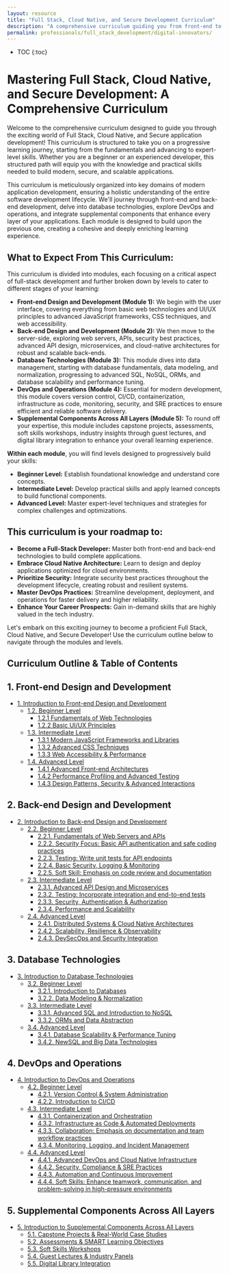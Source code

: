 ```yaml
---
layout: resource
title: "Full Stack, Cloud Native, and Secure Development Curriculum"
description: "A comprehensive curriculum guiding you from front-end to DevOps, emphasizing cloud-native and secure development practices for building modern applications."
permalink: professionals/full_stack_development/digital-innovators/
---
```


* TOC
{:toc}

# Mastering Full Stack, Cloud Native, and Secure Development: A Comprehensive Curriculum

Welcome to the comprehensive curriculum designed to guide you through the exciting world of Full Stack, Cloud Native, and Secure application development! This curriculum is structured to take you on a progressive learning journey, starting from the fundamentals and advancing to expert-level skills. Whether you are a beginner or an experienced developer, this structured path will equip you with the knowledge and practical skills needed to build modern, secure, and scalable applications.

This curriculum is meticulously organized into key domains of modern application development, ensuring a holistic understanding of the entire software development lifecycle. We'll journey through front-end and back-end development, delve into database technologies, explore DevOps and operations, and integrate supplemental components that enhance every layer of your applications. Each module is designed to build upon the previous one, creating a cohesive and deeply enriching learning experience.

## What to Expect From This Curriculum:

This curriculum is divided into modules, each focusing on a critical aspect of full-stack development and further broken down by levels to cater to different stages of your learning:

* **Front-end Design and Development (Module 1):** We begin with the user interface, covering everything from basic web technologies and UI/UX principles to advanced JavaScript frameworks, CSS techniques, and web accessibility.
* **Back-end Design and Development (Module 2):** We then move to the server-side, exploring web servers, APIs, security best practices, advanced API design, microservices, and cloud-native architectures for robust and scalable back-ends.
* **Database Technologies (Module 3):** This module dives into data management, starting with database fundamentals, data modeling, and normalization, progressing to advanced SQL, NoSQL, ORMs, and database scalability and performance tuning.
* **DevOps and Operations (Module 4):** Essential for modern development, this module covers version control, CI/CD, containerization, infrastructure as code, monitoring, security, and SRE practices to ensure efficient and reliable software delivery.
* **Supplemental Components Across All Layers (Module 5):** To round off your expertise, this module includes capstone projects, assessments, soft skills workshops, industry insights through guest lectures, and digital library integration to enhance your overall learning experience.

**Within each module**, you will find levels designed to progressively build your skills:

* **Beginner Level:**  Establish foundational knowledge and understand core concepts.
* **Intermediate Level:**  Develop practical skills and apply learned concepts to build functional components.
* **Advanced Level:** Master expert-level techniques and strategies for complex challenges and optimizations.

## This curriculum is your roadmap to:

* **Become a Full-Stack Developer:** Master both front-end and back-end technologies to build complete applications.
* **Embrace Cloud Native Architecture:** Learn to design and deploy applications optimized for cloud environments.
* **Prioritize Security:** Integrate security best practices throughout the development lifecycle, creating robust and resilient systems.
* **Master DevOps Practices:** Streamline development, deployment, and operations for faster delivery and higher reliability.
* **Enhance Your Career Prospects:** Gain in-demand skills that are highly valued in the tech industry.

Let's embark on this exciting journey to become a proficient Full Stack, Cloud Native, and Secure Developer! Use the curriculum outline below to navigate through the modules and levels.

## Curriculum Outline & Table of Contents

## 1. Front-end Design and Development

* [1. Introduction to Front-end Design and Development](./1-front-end-design-development/)
    * [1.2. Beginner Level](./1-2-beginner-level-frontend/)
        * [1.2.1 Fundamentals of Web Technologies](./1-2-1-fundamentals-web-technologies/)
        * [1.2.2 Basic UI/UX Principles](./1-2-2-basic-ui-ux-principles/)
    * [1.3. Intermediate Level](./1-3-intermediate-level-frontend/)
        * [1.3.1 Modern JavaScript Frameworks and Libraries](./1-3-1-modern-js-frameworks-libraries/)
        * [1.3.2 Advanced CSS Techniques](./1-3-2-advanced-css-techniques/)
        * [1.3.3 Web Accessibility & Performance](./1-3-3-web-accessibility-performance-frontend/)
    * [1.4. Advanced Level](./1-4-advanced-level-frontend/)
        * [1.4.1 Advanced Front-end Architectures](./1-4-1-advanced-frontend-architectures/)
        * [1.4.2 Performance Profiling and Advanced Testing](./1-4-2-performance-profiling-advanced-testing/)
        * [1.4.3 Design Patterns, Security & Advanced Interactions](./1-4-3-design-patterns-security-advanced-interactions/)

## 2. Back-end Design and Development

* [2. Introduction to Back-end Design and Development](./2-back-end-design-development/)
    * [2.2. Beginner Level](./2-2-beginner-level-backend/)
        * [2.2.1. Fundamentals of Web Servers and APIs](./2-2-1-fundamentals-web-servers-apis/)
        * [2.2.2. Security Focus: Basic API authentication and safe coding practices](./2-2-2-security-focus-basic-api-auth-safe-coding/)
        * [2.2.3. Testing: Write unit tests for API endpoints](./2-2-3-testing-unit-tests-api-endpoints/)
        * [2.2.4. Basic Security, Logging & Monitoring](./2-2-4-basic-security-logging-monitoring-backend/)
        * [2.2.5. Soft Skill: Emphasis on code review and documentation](./2-2-5-soft-skill-code-review-documentation-backend/)
    * [2.3. Intermediate Level](./2-3-intermediate-level-backend/)
        * [2.3.1. Advanced API Design and Microservices](./2-3-1-advanced-api-design-microservices-backend/)
        * [2.3.2. Testing: Incorporate integration and end-to-end tests](./2-3-2-testing-integration-end-to-end-backend/)
        * [2.3.3. Security, Authentication & Authorization](./2-3-3-security-auth-authorization-backend/)
        * [2.3.4. Performance and Scalability](./2-3-4-performance-scalability-backend/)
    * [2.4. Advanced Level](./2-4-advanced-level-backend/)
        * [2.4.1. Distributed Systems & Cloud Native Architectures](./2-4-1-distributed-systems-cloud-native-architectures/)
        * [2.4.2. Scalability, Resilience & Observability](./2-4-2-scalability-resilience-observability-backend/)
        * [2.4.3. DevSecOps and Security Integration](./2-4-3-devsecops-security-integration-backend/)

## 3. Database Technologies

* [3. Introduction to Database Technologies](./3-database-technologies/)
    * [3.2. Beginner Level](./3-2-beginner-level-database/)
        * [3.2.1. Introduction to Databases](./3-2-1-introduction-databases/)
        * [3.2.2. Data Modeling & Normalization](./3-2-2-data-modeling-normalization/)
    * [3.3. Intermediate Level](./3-3-intermediate-level-database/)
        * [3.3.1. Advanced SQL and Introduction to NoSQL](./3-3-1-advanced-sql-nosql-intro/)
        * [3.3.2. ORMs and Data Abstraction](./3-3-2-orms-data-abstraction/)
    * [3.4. Advanced Level](./3-4-advanced-level-database/)
        * [3.4.1. Database Scalability & Performance Tuning](./3-4-1-database-scalability-performance-tuning/)
        * [3.4.2. NewSQL and Big Data Technologies](./3-4-2-newsql-bigdata-technologies/)

## 4. DevOps and Operations

* [4. Introduction to DevOps and Operations](./4-devops-and-operations/)
    * [4.2. Beginner Level](./4-2-beginner-level-devops/)
        * [4.2.1. Version Control & System Administration](./4-2-1-version-control-system-admin/)
        * [4.2.2. Introduction to CI/CD](./4-2-2-introduction-cicd/)
    * [4.3. Intermediate Level](./4-3-intermediate-level-devops/)
        * [4.3.1. Containerization and Orchestration](./4-3-1-containerization-orchestration/)
        * [4.3.2. Infrastructure as Code & Automated Deployments](./4-3-2-infrastructure-as-code-automated-deployments/)
        * [4.3.3. Collaboration: Emphasis on documentation and team workflow practices](./4-3-3-collaboration-documentation-team-workflow/)
        * [4.3.4. Monitoring, Logging, and Incident Management](./4-3-4-monitoring-logging-incident-management/)
    * [4.4. Advanced Level](./4-4-advanced-level-devops/)
        * [4.4.1. Advanced DevOps and Cloud Native Infrastructure](./4-4-1-advanced-devops-cloud-native-infra/)
        * [4.4.2. Security, Compliance & SRE Practices](./4-4-2-security-compliance-sre-practices/)
        * [4.4.3. Automation and Continuous Improvement](./4-4-3-automation-continuous-improvement/)
        * [4.4.4. Soft Skills: Enhance teamwork, communication, and problem-solving in high-pressure environments](./4-4-4-soft-skills-teamwork-communication-problem-solving/)

## 5. Supplemental Components Across All Layers

* [5. Introduction to Supplemental Components Across All Layers](./5-supplemental-components-across-all-layers/)
    * [5.1. Capstone Projects & Real-World Case Studies](./5-1-capstone-projects-real-world-case-studies/)
    * [5.2. Assessments & SMART Learning Objectives](./5-2-assessments-smart-learning-objectives/)
    * [5.3. Soft Skills Workshops](./5-3-soft-skills-workshops/)
    * [5.4. Guest Lectures & Industry Panels](./5-4-guest-lectures-industry-panels/)
    * [5.5. Digital Library Integration](./5-5-digital-library-integration/)